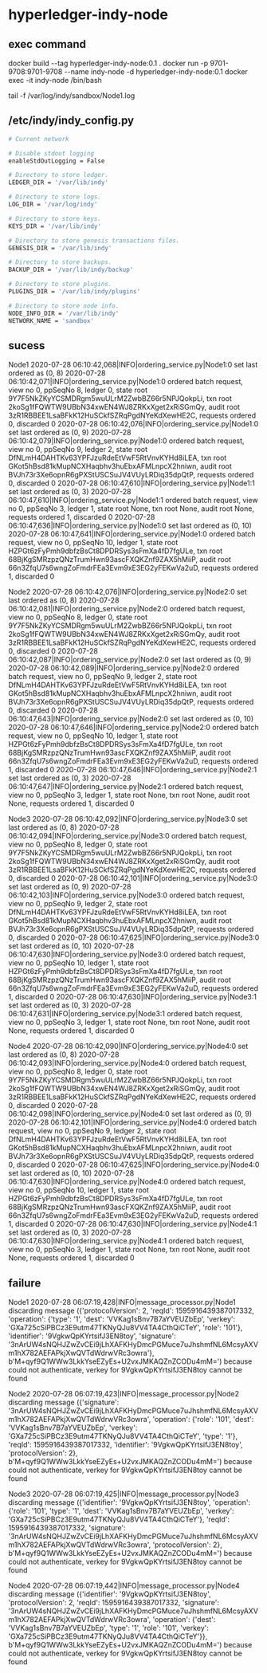 # hyperledger-indy-node


## exec command

docker build --tag hyperledger-indy-node:0.1 . 
docker run -p 9701-9708:9701-9708 --name indy-node -d hyperledger-indy-node:0.1
docker exec -it indy-node /bin/bash

tail -f /var/log/indy/sandbox/Node1.log


## /etc/indy/indy_config.py
 
 ```bash
 # Current network

# Disable stdout logging
enableStdOutLogging = False

# Directory to store ledger.
LEDGER_DIR = '/var/lib/indy'

# Directory to store logs.
LOG_DIR = '/var/log/indy'

# Directory to store keys.
KEYS_DIR = '/var/lib/indy'

# Directory to store genesis transactions files.
GENESIS_DIR = '/var/lib/indy'

# Directory to store backups.
BACKUP_DIR = '/var/lib/indy/backup'

# Directory to store plugins.
PLUGINS_DIR = '/var/lib/indy/plugins'

# Directory to store node info.
NODE_INFO_DIR = '/var/lib/indy'
NETWORK_NAME = 'sandbox'
```



## sucess

Node1
2020-07-28 06:10:42,068|INFO|ordering_service.py|Node1:0 set last ordered as (0, 8)
2020-07-28 06:10:42,071|INFO|ordering_service.py|Node1:0 ordered batch request, view no 0, ppSeqNo 8, ledger 0, state root 9Y7F5NkZKyYCSMDRgm5wuULrM2ZwbBZ66r5NPJQokpLi, txn root 2koSg1fFQWTW9UBbN34xwEN4WJ8ZRKxXget2xRiSGmQy, audit root 3zR1RBBEE1LsaBFkK12HuSCkfSZRqPgdNYeKdXewHE2C, requests ordered 0, discarded 0
2020-07-28 06:10:42,076|INFO|ordering_service.py|Node1:0 set last ordered as (0, 9)
2020-07-28 06:10:42,079|INFO|ordering_service.py|Node1:0 ordered batch request, view no 0, ppSeqNo 9, ledger 2, state root DfNLmH4DAHTKv63YPFJzuRdeEtVwF5RtVnvKYHd8iLEA, txn root GKot5hBsd81kMupNCXHaqbhv3huEbxAFMLnpcX2hniwn, audit root BVJh73r3Xe6opnR6gPXStUSCSuJV4VUyLRDiq35dpQtP, requests ordered 0, discarded 0
2020-07-28 06:10:47,610|INFO|ordering_service.py|Node1:1 set last ordered as (0, 3)
2020-07-28 06:10:47,610|INFO|ordering_service.py|Node1:1 ordered batch request, view no 0, ppSeqNo 3, ledger 1, state root None, txn root None, audit root None, requests ordered 1, discarded 0
2020-07-28 06:10:47,636|INFO|ordering_service.py|Node1:0 set last ordered as (0, 10)
2020-07-28 06:10:47,641|INFO|ordering_service.py|Node1:0 ordered batch request, view no 0, ppSeqNo 10, ledger 1, state root HZPGt6zFyPmh9dbfzBsCt8DPDRSys3sFmXa4fD7fgULe, txn root 68BjKgSMRzpzQNzTrumHwn93ascFXQKZnf9ZAX5hMiiP, audit root 66n3ZfqU7s6wngZoFmdrFEa3Evm9xE3EG2yFEKwVa2uD, requests ordered 1, discarded 0

Node2
2020-07-28 06:10:42,076|INFO|ordering_service.py|Node2:0 set last ordered as (0, 8)
2020-07-28 06:10:42,081|INFO|ordering_service.py|Node2:0 ordered batch request, view no 0, ppSeqNo 8, ledger 0, state root 9Y7F5NkZKyYCSMDRgm5wuULrM2ZwbBZ66r5NPJQokpLi, txn root 2koSg1fFQWTW9UBbN34xwEN4WJ8ZRKxXget2xRiSGmQy, audit root 3zR1RBBEE1LsaBFkK12HuSCkfSZRqPgdNYeKdXewHE2C, requests ordered 0, discarded 0
2020-07-28 06:10:42,087|INFO|ordering_service.py|Node2:0 set last ordered as (0, 9)
2020-07-28 06:10:42,089|INFO|ordering_service.py|Node2:0 ordered batch request, view no 0, ppSeqNo 9, ledger 2, state root DfNLmH4DAHTKv63YPFJzuRdeEtVwF5RtVnvKYHd8iLEA, txn root GKot5hBsd81kMupNCXHaqbhv3huEbxAFMLnpcX2hniwn, audit root BVJh73r3Xe6opnR6gPXStUSCSuJV4VUyLRDiq35dpQtP, requests ordered 0, discarded 0
2020-07-28 06:10:47,643|INFO|ordering_service.py|Node2:0 set last ordered as (0, 10)
2020-07-28 06:10:47,646|INFO|ordering_service.py|Node2:0 ordered batch request, view no 0, ppSeqNo 10, ledger 1, state root HZPGt6zFyPmh9dbfzBsCt8DPDRSys3sFmXa4fD7fgULe, txn root 68BjKgSMRzpzQNzTrumHwn93ascFXQKZnf9ZAX5hMiiP, audit root 66n3ZfqU7s6wngZoFmdrFEa3Evm9xE3EG2yFEKwVa2uD, requests ordered 1, discarded 0
2020-07-28 06:10:47,646|INFO|ordering_service.py|Node2:1 set last ordered as (0, 3)
2020-07-28 06:10:47,647|INFO|ordering_service.py|Node2:1 ordered batch request, view no 0, ppSeqNo 3, ledger 1, state root None, txn root None, audit root None, requests ordered 1, discarded 0

Node3
2020-07-28 06:10:42,092|INFO|ordering_service.py|Node3:0 set last ordered as (0, 8)
2020-07-28 06:10:42,094|INFO|ordering_service.py|Node3:0 ordered batch request, view no 0, ppSeqNo 8, ledger 0, state root 9Y7F5NkZKyYCSMDRgm5wuULrM2ZwbBZ66r5NPJQokpLi, txn root 2koSg1fFQWTW9UBbN34xwEN4WJ8ZRKxXget2xRiSGmQy, audit root 3zR1RBBEE1LsaBFkK12HuSCkfSZRqPgdNYeKdXewHE2C, requests ordered 0, discarded 0
2020-07-28 06:10:42,101|INFO|ordering_service.py|Node3:0 set last ordered as (0, 9)
2020-07-28 06:10:42,103|INFO|ordering_service.py|Node3:0 ordered batch request, view no 0, ppSeqNo 9, ledger 2, state root DfNLmH4DAHTKv63YPFJzuRdeEtVwF5RtVnvKYHd8iLEA, txn root GKot5hBsd81kMupNCXHaqbhv3huEbxAFMLnpcX2hniwn, audit root BVJh73r3Xe6opnR6gPXStUSCSuJV4VUyLRDiq35dpQtP, requests ordered 0, discarded 0
2020-07-28 06:10:47,625|INFO|ordering_service.py|Node3:0 set last ordered as (0, 10)
2020-07-28 06:10:47,630|INFO|ordering_service.py|Node3:0 ordered batch request, view no 0, ppSeqNo 10, ledger 1, state root HZPGt6zFyPmh9dbfzBsCt8DPDRSys3sFmXa4fD7fgULe, txn root 68BjKgSMRzpzQNzTrumHwn93ascFXQKZnf9ZAX5hMiiP, audit root 66n3ZfqU7s6wngZoFmdrFEa3Evm9xE3EG2yFEKwVa2uD, requests ordered 1, discarded 0
2020-07-28 06:10:47,630|INFO|ordering_service.py|Node3:1 set last ordered as (0, 3)
2020-07-28 06:10:47,631|INFO|ordering_service.py|Node3:1 ordered batch request, view no 0, ppSeqNo 3, ledger 1, state root None, txn root None, audit root None, requests ordered 1, discarded 0

Node4
2020-07-28 06:10:42,090|INFO|ordering_service.py|Node4:0 set last ordered as (0, 8)
2020-07-28 06:10:42,093|INFO|ordering_service.py|Node4:0 ordered batch request, view no 0, ppSeqNo 8, ledger 0, state root 9Y7F5NkZKyYCSMDRgm5wuULrM2ZwbBZ66r5NPJQokpLi, txn root 2koSg1fFQWTW9UBbN34xwEN4WJ8ZRKxXget2xRiSGmQy, audit root 3zR1RBBEE1LsaBFkK12HuSCkfSZRqPgdNYeKdXewHE2C, requests ordered 0, discarded 0
2020-07-28 06:10:42,098|INFO|ordering_service.py|Node4:0 set last ordered as (0, 9)
2020-07-28 06:10:42,101|INFO|ordering_service.py|Node4:0 ordered batch request, view no 0, ppSeqNo 9, ledger 2, state root DfNLmH4DAHTKv63YPFJzuRdeEtVwF5RtVnvKYHd8iLEA, txn root GKot5hBsd81kMupNCXHaqbhv3huEbxAFMLnpcX2hniwn, audit root BVJh73r3Xe6opnR6gPXStUSCSuJV4VUyLRDiq35dpQtP, requests ordered 0, discarded 0
2020-07-28 06:10:47,625|INFO|ordering_service.py|Node4:0 set last ordered as (0, 10)
2020-07-28 06:10:47,630|INFO|ordering_service.py|Node4:0 ordered batch request, view no 0, ppSeqNo 10, ledger 1, state root HZPGt6zFyPmh9dbfzBsCt8DPDRSys3sFmXa4fD7fgULe, txn root 68BjKgSMRzpzQNzTrumHwn93ascFXQKZnf9ZAX5hMiiP, audit root 66n3ZfqU7s6wngZoFmdrFEa3Evm9xE3EG2yFEKwVa2uD, requests ordered 1, discarded 0
2020-07-28 06:10:47,630|INFO|ordering_service.py|Node4:1 set last ordered as (0, 3)
2020-07-28 06:10:47,630|INFO|ordering_service.py|Node4:1 ordered batch request, view no 0, ppSeqNo 3, ledger 1, state root None, txn root None, audit root None, requests ordered 1, discarded 0


## failure

Node1
2020-07-28 06:07:19,428|INFO|message_processor.py|Node1 discarding message ({'protocolVersion': 2, 'reqId': 1595916439387017332, 'operation': {'type': '1', 'dest': 'VVKag1sBnv7B7aYVEUZbEp', 'verkey': 'GXa725cSiPBCz3E9utm47TKNyQJu8VV4TA4CthQiCTeY', 'role': '101'}, 'identifier': '9VgkwQpKYrtsifJ3EN8toy', 'signature': '3nArUW4sNQHJZwZvCEi9jLhXAFKHyDmcPGMuce7uJhshmfNL6McsyAXVm1hX782AEFAPkjXwQVTdWdrwVRc3owra'}, b'M+qyf9Q1WWw3LkkYseEZyEs+U2vxJMKAQZnZCODu4mM=') because could not authenticate, verkey for 9VgkwQpKYrtsifJ3EN8toy cannot be found

Node2
2020-07-28 06:07:19,423|INFO|message_processor.py|Node2 discarding message ({'signature': '3nArUW4sNQHJZwZvCEi9jLhXAFKHyDmcPGMuce7uJhshmfNL6McsyAXVm1hX782AEFAPkjXwQVTdWdrwVRc3owra', 'operation': {'role': '101', 'dest': 'VVKag1sBnv7B7aYVEUZbEp', 'verkey': 'GXa725cSiPBCz3E9utm47TKNyQJu8VV4TA4CthQiCTeY', 'type': '1'}, 'reqId': 1595916439387017332, 'identifier': '9VgkwQpKYrtsifJ3EN8toy', 'protocolVersion': 2}, b'M+qyf9Q1WWw3LkkYseEZyEs+U2vxJMKAQZnZCODu4mM=') because could not authenticate, verkey for 9VgkwQpKYrtsifJ3EN8toy cannot be found

Node3
2020-07-28 06:07:19,425|INFO|message_processor.py|Node3 discarding message ({'identifier': '9VgkwQpKYrtsifJ3EN8toy', 'operation': {'role': '101', 'type': '1', 'dest': 'VVKag1sBnv7B7aYVEUZbEp', 'verkey': 'GXa725cSiPBCz3E9utm47TKNyQJu8VV4TA4CthQiCTeY'}, 'reqId': 1595916439387017332, 'signature': '3nArUW4sNQHJZwZvCEi9jLhXAFKHyDmcPGMuce7uJhshmfNL6McsyAXVm1hX782AEFAPkjXwQVTdWdrwVRc3owra', 'protocolVersion': 2}, b'M+qyf9Q1WWw3LkkYseEZyEs+U2vxJMKAQZnZCODu4mM=') because could not authenticate, verkey for 9VgkwQpKYrtsifJ3EN8toy cannot be found

Node4
2020-07-28 06:07:19,442|INFO|message_processor.py|Node4 discarding message ({'identifier': '9VgkwQpKYrtsifJ3EN8toy', 'protocolVersion': 2, 'reqId': 1595916439387017332, 'signature': '3nArUW4sNQHJZwZvCEi9jLhXAFKHyDmcPGMuce7uJhshmfNL6McsyAXVm1hX782AEFAPkjXwQVTdWdrwVRc3owra', 'operation': {'dest': 'VVKag1sBnv7B7aYVEUZbEp', 'type': '1', 'role': '101', 'verkey': 'GXa725cSiPBCz3E9utm47TKNyQJu8VV4TA4CthQiCTeY'}}, b'M+qyf9Q1WWw3LkkYseEZyEs+U2vxJMKAQZnZCODu4mM=') because could not authenticate, verkey for 9VgkwQpKYrtsifJ3EN8toy cannot be found
